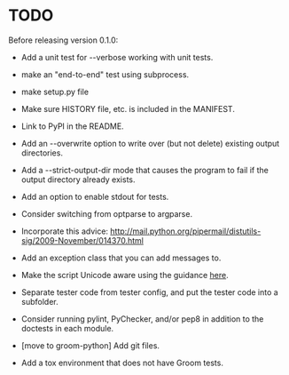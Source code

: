 TODO
====

Before releasing version 0.1.0:

 * Add a unit test for --verbose working with unit tests.
 * make an "end-to-end" test using subprocess.
 * make setup.py file
 * Make sure HISTORY file, etc. is included in the MANIFEST.

* Link to PyPI in the README.
* Add an --overwrite option to write over (but not delete) existing output
  directories.
* Add a --strict-output-dir mode that causes the program to fail if
  the output directory already exists.
* Add an option to enable stdout for tests.
* Consider switching from optparse to argparse.
* Incorporate this advice:
    http://mail.python.org/pipermail/distutils-sig/2009-November/014370.html
* Add an exception class that you can add messages to.
* Make the script Unicode aware using the guidance [here](http://docs.python.org/howto/unicode.html).
* Separate tester code from tester config, and put the tester code into
  a subfolder.
* Consider running pylint, PyChecker, and/or pep8 in addition to the
  doctests in each module.
* [move to groom-python] Add git files.
* Add a tox environment that does not have Groom tests.